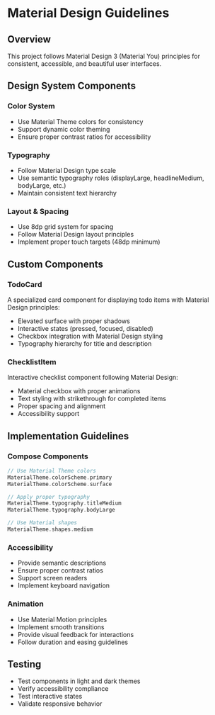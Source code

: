 # Material Design Guidelines

## Overview
This project follows Material Design 3 (Material You) principles for consistent, accessible, and beautiful user interfaces.

## Design System Components

### Color System
- Use Material Theme colors for consistency
- Support dynamic color theming
- Ensure proper contrast ratios for accessibility

### Typography
- Follow Material Design type scale
- Use semantic typography roles (displayLarge, headlineMedium, bodyLarge, etc.)
- Maintain consistent text hierarchy

### Layout & Spacing
- Use 8dp grid system for spacing
- Follow Material Design layout principles
- Implement proper touch targets (48dp minimum)

## Custom Components

### TodoCard
A specialized card component for displaying todo items with Material Design principles:
- Elevated surface with proper shadows
- Interactive states (pressed, focused, disabled)
- Checkbox integration with Material Design styling
- Typography hierarchy for title and description

### ChecklistItem
Interactive checklist component following Material Design:
- Material checkbox with proper animations
- Text styling with strikethrough for completed items
- Proper spacing and alignment
- Accessibility support

## Implementation Guidelines

### Compose Components
```kotlin
// Use Material Theme colors
MaterialTheme.colorScheme.primary
MaterialTheme.colorScheme.surface

// Apply proper typography
MaterialTheme.typography.titleMedium
MaterialTheme.typography.bodyLarge

// Use Material shapes
MaterialTheme.shapes.medium
```

### Accessibility
- Provide semantic descriptions
- Ensure proper contrast ratios
- Support screen readers
- Implement keyboard navigation

### Animation
- Use Material Motion principles
- Implement smooth transitions
- Provide visual feedback for interactions
- Follow duration and easing guidelines

## Testing
- Test components in light and dark themes
- Verify accessibility compliance
- Test interactive states
- Validate responsive behavior
